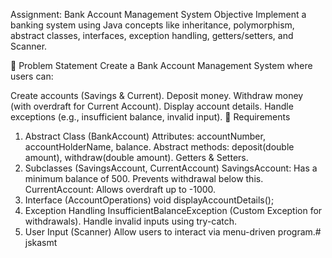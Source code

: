 Assignment: Bank Account Management System
Objective
Implement a banking system using Java concepts like inheritance, polymorphism, abstract classes, interfaces, exception handling, getters/setters, and Scanner.

🔹 Problem Statement
Create a Bank Account Management System where users can:

Create accounts (Savings & Current).
Deposit money.
Withdraw money (with overdraft for Current Account).
Display account details.
Handle exceptions (e.g., insufficient balance, invalid input).
🔹 Requirements
1. Abstract Class (BankAccount)
   Attributes: accountNumber, accountHolderName, balance.
   Abstract methods: deposit(double amount), withdraw(double amount).
   Getters & Setters.
2. Subclasses (SavingsAccount, CurrentAccount)
   SavingsAccount: Has a minimum balance of 500. Prevents withdrawal below this.
   CurrentAccount: Allows overdraft up to -1000.
3. Interface (AccountOperations)
   void displayAccountDetails();
4. Exception Handling
   InsufficientBalanceException (Custom Exception for withdrawals).
   Handle invalid inputs using try-catch.
5. User Input (Scanner)
   Allow users to interact via menu-driven program.#   j s k a s m t  
 